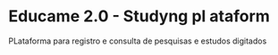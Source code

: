 # Educame 2.0 - Studyng pl ataform
PLataforma para registro e consulta de pesquisas e estudos digitados

